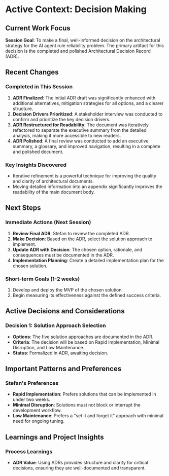 # Active Context: Decision Making

## Current Work Focus

**Session Goal**: To make a final, well-informed decision on the architectural strategy for the AI agent rule reliability problem. The primary artifact for this decision is the completed and polished Architectural Decision Record (ADR).

## Recent Changes

### Completed in This Session
1.  **ADR Finalized**: The initial ADR draft was significantly enhanced with additional alternatives, mitigation strategies for all options, and a clearer structure.
2.  **Decision Drivers Prioritized**: A stakeholder interview was conducted to confirm and prioritize the key decision drivers.
3.  **ADR Restructured for Readability**: The document was iteratively refactored to separate the executive summary from the detailed analysis, making it more accessible to new readers.
4.  **ADR Polished**: A final review was conducted to add an executive summary, a glossary, and improved navigation, resulting in a complete and polished document.

### Key Insights Discovered
- Iterative refinement is a powerful technique for improving the quality and clarity of architectural documents.
- Moving detailed information into an appendix significantly improves the readability of the main document body.

## Next Steps

### Immediate Actions (Next Session)
1.  **Review Final ADR**: Stefan to review the completed ADR.
2.  **Make Decision**: Based on the ADR, select the solution approach to implement.
3.  **Update ADR with Decision**: The chosen option, rationale, and consequences must be documented in the ADR.
4.  **Implementation Planning**: Create a detailed implementation plan for the chosen solution.

### Short-term Goals (1-2 weeks)
1.  Develop and deploy the MVP of the chosen solution.
2.  Begin measuring its effectiveness against the defined success criteria.

## Active Decisions and Considerations

### Decision 1: Solution Approach Selection
- **Options**: The five solution approaches are documented in the ADR.
- **Criteria**: The decision will be based on Rapid Implementation, Minimal Disruption, and Low Maintenance.
- **Status**: Formalized in ADR, awaiting decision.

## Important Patterns and Preferences

### Stefan's Preferences
- **Rapid Implementation**: Prefers solutions that can be implemented in under two weeks.
- **Minimal Disruption**: Solutions must not block or interrupt the development workflow.
- **Low Maintenance**: Prefers a "set it and forget it" approach with minimal need for ongoing tuning.

## Learnings and Project Insights

### Process Learnings
- **ADR Value**: Using ADRs provides structure and clarity for critical decisions, ensuring they are well-documented and transparent.
